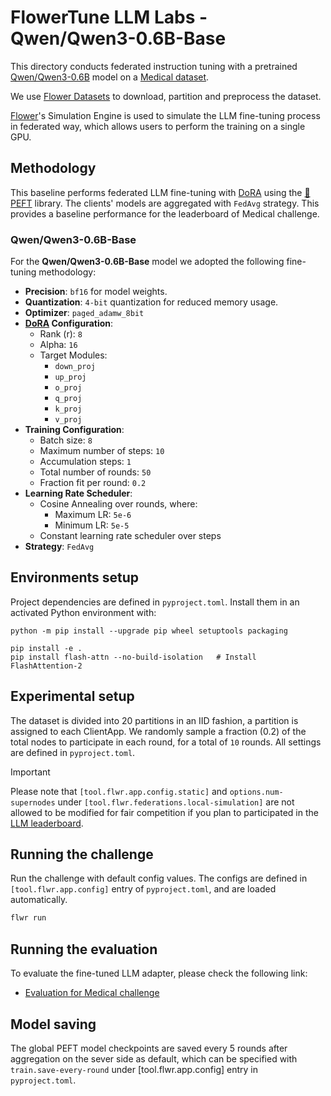 # FlowerTune LLM Labs - Qwen/Qwen3-0.6B-Base

This directory conducts federated instruction tuning with a pretrained [Qwen/Qwen3-0.6B](https://huggingface.co/Qwen/Qwen3-0.6B) model on a [Medical dataset](https://huggingface.co/datasets/flwrlabs/medical-meadow-medical-flashcards).

We use [Flower Datasets](https://flower.dev/docs/datasets/) to download, partition and preprocess the dataset.

[Flower](https://flower.ai/)'s Simulation Engine is used to simulate the LLM fine-tuning process in federated way,
which allows users to perform the training on a single GPU.


## Methodology

This baseline performs federated LLM fine-tuning with [DoRA](https://arxiv.org/abs/2402.09353) using the [🤗PEFT](https://huggingface.co/docs/peft/en/index) library.
The clients' models are aggregated with `FedAvg` strategy.
This provides a baseline performance for the leaderboard of Medical challenge.

### Qwen/Qwen3-0.6B-Base

For the **Qwen/Qwen3-0.6B-Base** model we adopted the following fine-tuning methodology:

- **Precision**: `bf16` for model weights.
- **Quantization**: `4-bit` quantization for reduced memory usage.
- **Optimizer**: `paged_adamw_8bit`
- **[DoRA](https://arxiv.org/abs/2402.09353) Configuration**:
  - Rank (r): `8`
  - Alpha: `16`
  - Target Modules:
    - `down_proj`
    - `up_proj`
    - `o_proj`
    - `q_proj`
    - `k_proj`
    - `v_proj`
- **Training Configuration**:
  - Batch size: `8`
  - Maximum number of steps: `10`
  - Accumulation steps: `1`
  - Total number of rounds: `50`
  - Fraction fit per round: `0.2`
- **Learning Rate Scheduler**:
  - Cosine Annealing over rounds, where:
    - Maximum LR: `5e-6`
    - Minimum LR: `5e-5`
  - Constant learning rate scheduler over steps
- **Strategy**: `FedAvg`

## Environments setup

Project dependencies are defined in `pyproject.toml`. Install them in an activated Python environment with:

```shell
python -m pip install --upgrade pip wheel setuptools packaging

pip install -e .
pip install flash-attn --no-build-isolation   # Install FlashAttention-2
```

## Experimental setup

The dataset is divided into 20 partitions in an IID fashion, a partition is assigned to each ClientApp.
We randomly sample a fraction (0.2) of the total nodes to participate in each round, for a total of `10` rounds.
All settings are defined in `pyproject.toml`.

> [!IMPORTANT]
> Please note that `[tool.flwr.app.config.static]` and `options.num-supernodes` under `[tool.flwr.federations.local-simulation]` are not allowed to be modified for fair competition if you plan to participated in the [LLM leaderboard](https://flower.ai/benchmarks/llm-leaderboard).


## Running the challenge

Run the challenge with default config values.
The configs are defined in `[tool.flwr.app.config]` entry of `pyproject.toml`, and are loaded automatically.

```bash
flwr run
```

## Running the evaluation

To evaluate the fine-tuned LLM adapter, please check the following link:

-  [Evaluation for Medical challenge](https://github.com/adap/flower/tree/main/benchmarks/flowertune-llm/evaluation/medical)

## Model saving

The global PEFT model checkpoints are saved every 5 rounds after aggregation on the sever side as default, which can be specified with `train.save-every-round` under [tool.flwr.app.config] entry in `pyproject.toml`.
